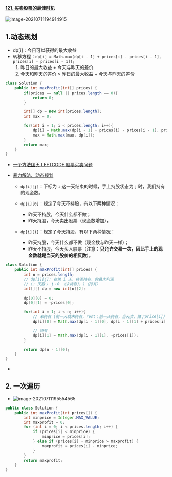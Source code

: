 #### [121. 买卖股票的最佳时机](https://leetcode-cn.com/problems/best-time-to-buy-and-sell-stock/)

![image-20210711194914915](https://raw.githubusercontent.com/TWDH/Leetcode-From-Zero/pictures/img/image-20210711194914915.png)

## 1.动态规划

- dp[i]：今日可以获得的最大收益
- 转移方程：`dp[i] = Math.max(dp[i - 1] + prices[i] - prices[i - 1], prices[i] - prices[i - 1]);`
  1. 昨日的最大收益 + 今天与昨天的差价
  2. 今天和昨天的差价 > 昨日的最大收益 + 今天与昨天的差价

```java
class Solution {
    public int maxProfit(int[] prices) {
        if(prices == null || prices.length == 0){
            return 0;
        }

        int[] dp = new int[prices.length];
        int max = 0;

        for(int i = 1; i < prices.length; i++){
            dp[i] = Math.max(dp[i - 1] + prices[i] - prices[i - 1], prices[i] - prices[i - 1]);
            max = Math.max(max, dp[i]);
        }
        return max;
    }
}
```



- [一个方法团灭 LEETCODE 股票买卖问题](https://labuladong.github.io/algo/3/26/96/)

- [暴力解法、动态规划](https://leetcode.cn/problems/best-time-to-buy-and-sell-stock/solution/bao-li-mei-ju-dong-tai-gui-hua-chai-fen-si-xiang-b/)

  - `dp[i][j]`：下标为 `i` 这一天结束的时候，手上持股状态为 `j` 时，我们持有的现金数。

  - `dp[i][0]`：规定了今天不持股，有以下两种情况：

    - 昨天不持股，今天什么都不做；
    - 昨天持股，今天卖出股票（现金数增加），

  - `dp[i][1]`：规定了今天持股，有以下两种情况：

    - 昨天持股，今天什么都不做（现金数与昨天一样）；
    - 昨天不持股，今天买入股票（注意：**只允许交易一次，因此手上的现金数就是当天的股价的相反数**）。

    

```java
class Solution {
    public int maxProfit(int[] prices) {
        int n = prices.length;
        // dp[i][j]: 在第 i 天，持否持有，的最大利润
        // i: 天数； j：0 （未持有），1（持有）
        int[][] dp = new int[n][2];

        dp[0][0] = 0;
        dp[0][1] = -prices[0];

        for(int i = 1; i < n; i++){
            // 未持有 (前一天就未持有，rest；前一天持有，当天卖，赚了price[i])
            dp[i][0] = Math.max(dp[i - 1][0], dp[i - 1][1] + prices[i]);

            // 持有
            dp[i][1] = Math.max(dp[i - 1][1], -prices[i]);
        }

        return dp[n - 1][0];
    }
}
```

- 

## 2. 一次遍历

- ![image-20210711195554565](https://raw.githubusercontent.com/TWDH/Leetcode-From-Zero/pictures/img/image-20210711195554565.png)

```java
public class Solution {
    public int maxProfit(int prices[]) {
        int minprice = Integer.MAX_VALUE;
        int maxprofit = 0;
        for (int i = 0; i < prices.length; i++) {
            if (prices[i] < minprice) {
                minprice = prices[i];
            } else if (prices[i] - minprice > maxprofit) {
                maxprofit = prices[i] - minprice;
            }
        }
        return maxprofit;
    }
}
```

